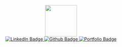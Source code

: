 <div id="header" align="center">
  <img src="https://media.giphy.com/media/gjrYDwbjnK8x36xZIO/giphy.gif" width="100"/>
  <div id="badges">
    <a href="your-linkedin-URL">
      <img src="https://img.shields.io/badge/LinkedIn-blue?style=for-the-badge&logo=linkedin&logoColor=white" alt="LinkedIn Badge"/>
    </a>
    <a href="your-youtube-URL">
      <img src="https://img.shields.io/badge/Github-black?style=for-the-badge&logo=github&logoColor=white" alt="Github Badge"/>
    </a>
    <a href="your-twitter-URL">
      <img src="https://img.shields.io/badge/Portfolio-darkviolet?style=for-the-badge&logo=webtrees&logoColor=white" alt="Portfolio Badge"/>
    </a>
  </div>
  <img src="https://komarev.com/ghpvc/?username=febriang&style=flat-square&color=blue" alt=""/>
</div>

